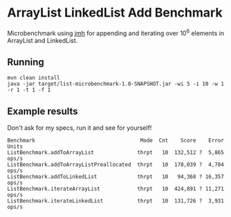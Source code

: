 # ArrayList LinkedList Add Benchmark

Microbenchmark using [jmh](http://openjdk.java.net/projects/code-tools/jmh/) for appending and iterating over 10<sup>6</sup> elements in ArrayList and LinkedList.

## Running

```
mvn clean install
java -jar target/list-microbenchmark-1.0-SNAPSHOT.jar -wi 5 -i 10 -w 1 -r 1 -t 1 -f 1
```

## Example results

Don't ask for my specs, run it and see for yourself!

```
Benchmark                                  Mode  Cnt    Score    Error  Units
ListBenchmark.addToArrayList              thrpt   10  132,512 ?  5,865  ops/s
ListBenchmark.addToArrayListPreallocated  thrpt   10  178,039 ?  4,704  ops/s
ListBenchmark.addToLinkedList             thrpt   10   94,368 ? 16,357  ops/s
ListBenchmark.iterateArrayList            thrpt   10  424,891 ? 11,271  ops/s
ListBenchmark.iterateLinkedList           thrpt   10  131,726 ?  3,931  ops/s
```